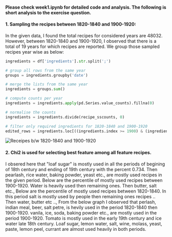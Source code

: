 
#### Please check week1.ipynb for detailed code and analysis. The following is short analysis to the exercise question.

#### 1. Sampling the recipes between 1820-1840 and 1900-1920:

In the given data, I found the total recipes for considered years are 48032. 
However, between 1820-1840 and 1900-1920, I observed that there is a total of 19 years for which recipes are reported. 
We group those sampled recipes year wise as below:


```py
ingredients = df['ingredients'].str.split(';')

# group all rows from the same year
groups = ingredients.groupby('date')

# merge the lists from the same year
ingredients = groups.sum()

# compute counts per year
ingredients = ingredients.apply(pd.Series.value_counts).fillna(0)

# normalise the counts
ingredients = ingredients.divide(recipe_sscounts, 0)

# filter only required ingredients for 1820-1840 and 1900-1920
edited_rows = ingredients.loc[((ingredients.index >= 1900) & (ingredients.index <= 1920)) | ((ingredients.index >= 1820) & (ingredients.index <= 1840))]
```

![Receipes b/w 1820-1840 and 1900-1920](./misc/Recipes_between_1820-40_and_1900-20.jpeg)



#### 2. Chi2 is used for selecting best feature among all feature recipes. 
I obsered here that "loaf sugar" is mostly used in all the periods of begining of 18th century and ending of 19th century with the percent 0.734. Then pearlash, rice water, baking powder, yeast etc., are mostly used recipes in the given period.
Below are the percentile of mostly used recipes between 1900-1920. Water is heavily used then remaining ones. Then butter, salt etc.,
Below are the percentile of mostly used recipes between 1820-1840. In this period salt is mostly used by people then remaining ones recipes .. Then water, butter etc ..,
From the below graph I observed that perlash, indian meal, beer, salt petre, is hevily used in the period 1820-1840 then 1900-1920. 
vanila, ice, soda, baking powder etc., are mostly used in the period 1900-1920. Tomato is mostly used in the early 19th century and ice water late 18th century. Loaf sugar, lemon water, salt, wine, molass, yeast, paste, lemon peel, currant are almost used heavily in both periods.
